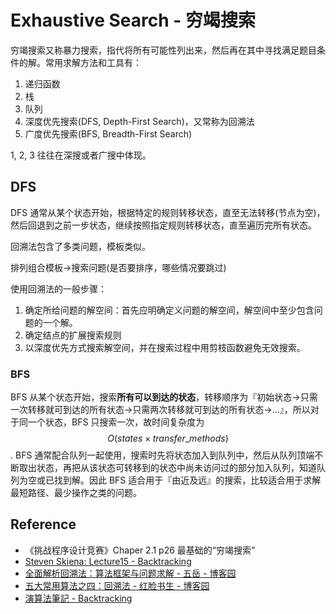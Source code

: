 # Exhaustive Search - 穷竭搜索

穷竭搜索又称暴力搜索，指代将所有可能性列出来，然后再在其中寻找满足题目条件的解。常用求解方法和工具有：

1. 递归函数
2. 栈
3. 队列
4. 深度优先搜索(DFS, Depth-First Search)，又常称为回溯法
5. 广度优先搜索(BFS, Breadth-First Search)

1, 2, 3 往往在深搜或者广搜中体现。

## DFS

DFS 通常从某个状态开始，根据特定的规则转移状态，直至无法转移(节点为空)，然后回退到之前一步状态，继续按照指定规则转移状态，直至遍历完所有状态。

回溯法包含了多类问题，模板类似。

排列组合模板->搜索问题(是否要排序，哪些情况要跳过)

使用回溯法的一般步骤：

1. 确定所给问题的解空间：首先应明确定义问题的解空间，解空间中至少包含问题的一个解。
2. 确定结点的扩展搜索规则
3. 以深度优先方式搜索解空间，并在搜索过程中用剪枝函数避免无效搜索。

### BFS

BFS 从某个状态开始，搜索**所有可以到达的状态**，转移顺序为『初始状态->只需一次转移就可到达的所有状态->只需两次转移就可到达的所有状态->...』，所以对于同一个状态，BFS 只搜索一次，故时间复杂度为 $$O(states \times transfer\_methods)$$. BFS 通常配合队列一起使用，搜索时先将状态加入到队列中，然后从队列顶端不断取出状态，再把从该状态可转移到的状态中尚未访问过的部分加入队列，知道队列为空或已找到解。因此 BFS 适合用于『由近及远』的搜索，比较适合用于求解最短路径、最少操作之类的问题。

## Reference

- 《挑战程序设计竞赛》Chaper 2.1 p26 最基础的“穷竭搜索”
- [Steven Skiena: Lecture15 - Backtracking](../../shared-files/docs/lecture15-backtracking.pdf)
- [全面解析回溯法：算法框架与问题求解 - 五岳 - 博客园](http://www.cnblogs.com/wuyuegb2312/p/3273337.html)
- [五大常用算法之四：回溯法 - 红脸书生 - 博客园](http://www.cnblogs.com/steven_oyj/archive/2010/05/22/1741376.html)
- [演算法筆記 - Backtracking](http://www.csie.ntnu.edu.tw/~u91029/Backtracking.html)
